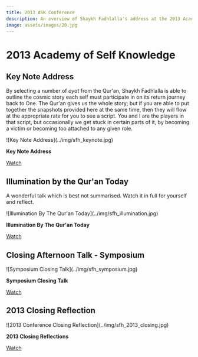 ```yaml
---
title: 2013 ASK Conference
description: An overview of Shaykh Fadhlalla's address at the 2013 Academy of Self Knowledge conference in South Africa.
image: assets/images/20.jpg
---
```


# 2013 Academy of Self Knowledge

## Key Note Address

By selecting a number of _ayat_ from the Qur'an, Shaykh Fadhlalla is able to outline the cosmic story each self must participate in on its return journey back to One. The Qur'an gives us the whole story; but if you are able to put together the snapshots provided here at the same time, then they will flow at the appropriate rate for you to see a script. You and I are the players in that script, but occasionally we get stuck in certain parts of it, by becoming a victim or becoming too attached to any given role.

<div markdown="1" class="card video sidebar center gemoji center-content">

<div markdown="2" class="video-image">
![Key Note Address](../img/sfh_keynote.jpg)
</div>

**Key Note Address**

<div markdown="3" class="video-link">
<a target="_blank" href="https://www.youtube.com/watch?v=vVaOiFn4vxM">Watch</a>
</div>

</div>

<div markdown="1" class="clear"></div>

## Illumination by the Qur'an Today

A wonderful talk which is best not summarised. Watch it in full for yourself and reflect.

<div markdown="1" class="card video sidebar center gemoji center-content">

<div markdown="2" class="video-image">
![Illumination By The Qur'an Today](../img/sfh_illumination.jpg)
</div>

**Illumination By The Qur'an Today**

<div markdown="3" class="video-link">
<a target="_blank" href="https://www.youtube.com/watch?v=x884d5I83Bo">Watch</a>
</div>

</div>

<div markdown="1" class="clear"></div>

## Closing Afternoon Talk - Symposium

<div markdown="1" class="card video sidebar center gemoji center-content">

<div markdown="2" class="video-image">
![Symposium Closing Talk](../img/sfh_symposium.jpg)
</div>

**Symposium Closing Talk**

<div markdown="3" class="video-link">
<a target="_blank" href="https://www.youtube.com/watch?v=rRZzEnv5Pxo">Watch</a>
</div>

</div>

<div markdown="1" class="clear"></div>

## 2013 Closing Reflection 

<div markdown="1" class="card video sidebar center gemoji center-content">

<div markdown="2" class="video-image">
![2013 Conference Closing Reflection](../img/sfh_2013_closing.jpg)
</div>

**2013 Closing Reflections**

<div markdown="3" class="video-link">
<a target="_blank" href="https://www.youtube.com/watch?v=Vts7Ar2uOhA">Watch</a>
</div>

</div>